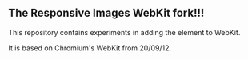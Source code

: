 The Responsive Images WebKit fork!!!
--------------------

This repository contains experiments in adding the <picture> element to
WebKit.

It is based on Chromium's WebKit from 20/09/12.


